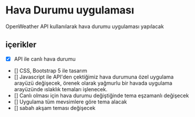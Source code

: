 # Hava Durumu uygulaması

OpenWeather API kullanılarak hava durumu uygulaması yapılacak

## içerikler

- [x] API ile canlı hava durumu
- [] CSS, Bootstrap 5 ile tasarım
- [] Javascript ile API'den çektiğimiz hava durumuna özel uygulama arayüzü değişecek, örenek olarak yağmurlu bir havada uygulama arayüzünde ıslaklık temaları işlenecek.
- [] Canlı olması için hava durumu değiştiğinde tema eşzamanlı değişecek
- [] Uygulama tüm mevsimlere göre tema alacak
- [] sabah akşam teması değişecek
